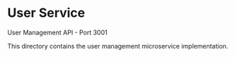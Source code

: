 # User Service

User Management API - Port 3001

This directory contains the user management microservice implementation.